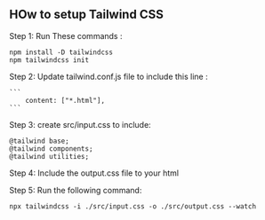 ## HOw to setup Tailwind CSS

Step 1: Run These commands :
``` 
npm install -D tailwindcss
npm tailwindcss init

 ```

Step 2: Update tailwind.conf.js file to include this line :

    ```
        content: ["*.html"],
    ```

Step 3: create src/input.css to include:
```
@tailwind base;
@tailwind components;
@tailwind utilities;
```

Step 4: Include the output.css file to your html 

Step 5: Run the following command:

```
npx tailwindcss -i ./src/input.css -o ./src/output.css --watch
```